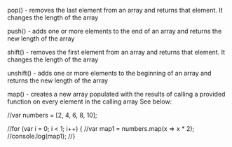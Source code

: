 pop() - removes the last element from an array and returns that element. It changes the length of the array

push() - adds one or more elements to the end of an array and returns the new length of the array

shift() - removes the first element from an array and returns that element. It changes the length of the array

unshift() - adds one or more elements to the beginning of an array and returns the new length of the array

map() - creates a new array populated with the results of calling a provided function on every element in the calling array    See below:

//var numbers = [2, 4, 6, 8, 10];

//for (var i = 0; i < 1; i++) {
  //var map1 = numbers.map(x => x * 2);
  //console.log(map1);
//}

